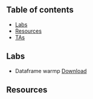 ## Table of contents
- [Labs](#labs)
- [Resources](#resources)
- [TAs](#tas)


## Labs
- Dataframe warmp [Download]()

## Resources





